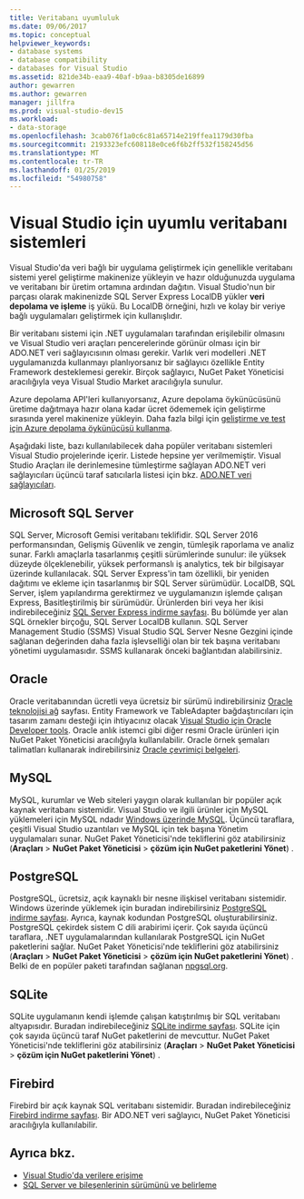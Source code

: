 ```yaml
---
title: Veritabanı uyumluluk
ms.date: 09/06/2017
ms.topic: conceptual
helpviewer_keywords:
- database systems
- database compatibility
- databases for Visual Studio
ms.assetid: 821de34b-eaa9-40af-b9aa-b8305de16899
author: gewarren
ms.author: gewarren
manager: jillfra
ms.prod: visual-studio-dev15
ms.workload:
- data-storage
ms.openlocfilehash: 3cab076f1a0c6c81a65714e219ffea1179d30fba
ms.sourcegitcommit: 2193323efc608118e0ce6f6b2ff532f158245d56
ms.translationtype: MT
ms.contentlocale: tr-TR
ms.lasthandoff: 01/25/2019
ms.locfileid: "54980758"
---
```

# <a name="compatible-database-systems-for-visual-studio"></a>Visual Studio için uyumlu veritabanı sistemleri

Visual Studio'da veri bağlı bir uygulama geliştirmek için genellikle veritabanı sistemi yerel geliştirme makinenize yükleyin ve hazır olduğunuzda uygulama ve veritabanı bir üretim ortamına ardından dağıtın. Visual Studio'nun bir parçası olarak makinenizde SQL Server Express LocalDB yükler **veri depolama ve işleme** iş yükü. Bu LocalDB örneğini, hızlı ve kolay bir veriye bağlı uygulamaları geliştirmek için kullanışlıdır.

Bir veritabanı sistemi için .NET uygulamaları tarafından erişilebilir olmasını ve Visual Studio veri araçları pencerelerinde görünür olması için bir ADO.NET veri sağlayıcısının olması gerekir. Varlık veri modelleri .NET uygulamanızda kullanmayı planlıyorsanız bir sağlayıcı özellikle Entity Framework desteklemesi gerekir. Birçok sağlayıcı, NuGet Paket Yöneticisi aracılığıyla veya Visual Studio Market aracılığıyla sunulur.

Azure depolama API'leri kullanıyorsanız, Azure depolama öykünücüsünü üretime dağıtmaya hazır olana kadar ücret ödememek için geliştirme sırasında yerel makinenize yükleyin. Daha fazla bilgi için [geliştirme ve test için Azure depolama öykünücüsü kullanma](/azure/storage/common/storage-use-emulator).

Aşağıdaki liste, bazı kullanılabilecek daha popüler veritabanı sistemleri Visual Studio projelerinde içerir. Listede hepsine yer verilmemiştir. Visual Studio Araçları ile derinlemesine tümleştirme sağlayan ADO.NET veri sağlayıcıları üçüncü taraf satıcılarla listesi için bkz. [ADO.NET veri sağlayıcıları](/dotnet/framework/data/adonet/data-providers).

## <a name="microsoft-sql-server"></a>Microsoft SQL Server

SQL Server, Microsoft Gemisi veritabanı teklifidir. SQL Server 2016 performansından, Gelişmiş Güvenlik ve zengin, tümleşik raporlama ve analiz sunar. Farklı amaçlarla tasarlanmış çeşitli sürümlerinde sunulur: ile yüksek düzeyde ölçeklenebilir, yüksek performanslı iş analytics, tek bir bilgisayar üzerinde kullanılacak. SQL Server Express'in tam özellikli, bir yeniden dağıtımı ve ekleme için tasarlanmış bir SQL Server sürümüdür.  LocalDB, SQL Server, işlem yapılandırma gerektirmez ve uygulamanızın işlemde çalışan Express, Basitleştirilmiş bir sürümüdür. Ürünlerden biri veya her ikisi indirebileceğiniz [SQL Server Express indirme sayfası](https://www.microsoft.com/sql-server/sql-server-editions-express). Bu bölümde yer alan SQL örnekler birçoğu, SQL Server LocalDB kullanın. SQL Server Management Studio (SSMS) Visual Studio SQL Server Nesne Gezgini içinde sağlanan değerinden daha fazla işlevselliği olan bir tek başına veritabanı yönetimi uygulamasıdır. SSMS kullanarak önceki bağlantıdan alabilirsiniz.

## <a name="oracle"></a>Oracle

Oracle veritabanından ücretli veya ücretsiz bir sürümü indirebilirsiniz [Oracle teknolojisi ağ](http://www.oracle.com/technetwork/database/enterprise-edition/downloads/index-092322.html) sayfası. Entity Framework ve TableAdapter bağdaştırıcıları için tasarım zamanı desteği için ihtiyacınız olacak [Visual Studio için Oracle Developer tools](http://www.oracle.com/technetwork/developer-tools/visual-studio/overview/index.html). Oracle anlık istemci gibi diğer resmi Oracle ürünleri için NuGet Paket Yöneticisi aracılığıyla kullanılabilir. Oracle örnek şemaları talimatları kullanarak indirebilirsiniz [Oracle çevrimiçi belgeleri](http://docs.oracle.com/cd/E11882_01/server.112/e10831/toc.htm).

## <a name="mysql"></a>MySQL

MySQL, kurumlar ve Web siteleri yaygın olarak kullanılan bir popüler açık kaynak veritabanı sistemidir. Visual Studio ve ilgili ürünler için MySQL yüklemeleri için MySQL ndadır [Windows üzerinde MySQL](http://www.mysql.com/why-mysql/windows/). Üçüncü taraflara, çeşitli Visual Studio uzantıları ve MySQL için tek başına Yönetim uygulamaları sunar. NuGet Paket Yöneticisi'nde tekliflerini göz atabilirsiniz (**Araçları** > **NuGet Paket Yöneticisi** > **çözüm için NuGet paketlerini Yönet**) .

## <a name="postgresql"></a>PostgreSQL

PostgreSQL, ücretsiz, açık kaynaklı bir nesne ilişkisel veritabanı sistemidir. Windows üzerinde yüklemek için buradan indirebilirsiniz [PostgreSQL indirme sayfası](http://www.postgresql.org/download/windows/). Ayrıca, kaynak kodundan PostgreSQL oluşturabilirsiniz. PostgreSQL çekirdek sistem C dili arabirimi içerir. Çok sayıda üçüncü taraflara, .NET uygulamalarından kullanılarak PostgreSQL için NuGet paketlerini sağlar. NuGet Paket Yöneticisi'nde tekliflerini göz atabilirsiniz (**Araçları** > **NuGet Paket Yöneticisi** > **çözüm için NuGet paketlerini Yönet**) . Belki de en popüler paketi tarafından sağlanan [npgsql.org](http://www.npgsql.org).

## <a name="sqlite"></a>SQLite

SQLite uygulamanın kendi işlemde çalışan katıştırılmış bir SQL veritabanı altyapısıdır. Buradan indirebileceğiniz [SQLite indirme sayfası](http://www.sqlite.org/download.html). SQLite için çok sayıda üçüncü taraf NuGet paketlerini de mevcuttur. NuGet Paket Yöneticisi'nde tekliflerini göz atabilirsiniz (**Araçları** > **NuGet Paket Yöneticisi** > **çözüm için NuGet paketlerini Yönet**) .

## <a name="firebird"></a>Firebird

Firebird bir açık kaynak SQL veritabanı sistemidir. Buradan indirebileceğiniz [Firebird indirme sayfası](http://firebirdsql.org/en/downloads/). Bir ADO.NET veri sağlayıcı, NuGet Paket Yöneticisi aracılığıyla kullanılabilir.

## <a name="see-also"></a>Ayrıca bkz.

- [Visual Studio'da verilere erişime](../data-tools/accessing-data-in-visual-studio.md)
- [SQL Server ve bileşenlerinin sürümünü ve belirleme](http://support.microsoft.com/kb/321185)
